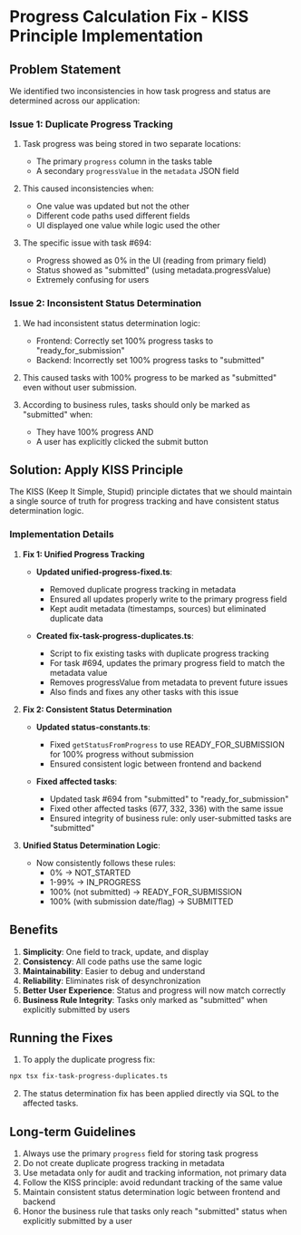 # Progress Calculation Fix - KISS Principle Implementation

## Problem Statement

We identified two inconsistencies in how task progress and status are determined across our application:

### Issue 1: Duplicate Progress Tracking

1. Task progress was being stored in two separate locations:
   - The primary `progress` column in the tasks table
   - A secondary `progressValue` in the `metadata` JSON field

2. This caused inconsistencies when:
   - One value was updated but not the other
   - Different code paths used different fields
   - UI displayed one value while logic used the other

3. The specific issue with task #694:
   - Progress showed as 0% in the UI (reading from primary field)
   - Status showed as "submitted" (using metadata.progressValue)
   - Extremely confusing for users

### Issue 2: Inconsistent Status Determination

1. We had inconsistent status determination logic:
   - Frontend: Correctly set 100% progress tasks to "ready_for_submission"
   - Backend: Incorrectly set 100% progress tasks to "submitted"

2. This caused tasks with 100% progress to be marked as "submitted" even without user submission.

3. According to business rules, tasks should only be marked as "submitted" when:
   - They have 100% progress AND
   - A user has explicitly clicked the submit button

## Solution: Apply KISS Principle

The KISS (Keep It Simple, Stupid) principle dictates that we should maintain a single source of truth for progress tracking and have consistent status determination logic.

### Implementation Details

1. **Fix 1: Unified Progress Tracking**
   - **Updated unified-progress-fixed.ts**:
     - Removed duplicate progress tracking in metadata
     - Ensured all updates properly write to the primary progress field
     - Kept audit metadata (timestamps, sources) but eliminated duplicate data

   - **Created fix-task-progress-duplicates.ts**:
     - Script to fix existing tasks with duplicate progress tracking
     - For task #694, updates the primary progress field to match the metadata value
     - Removes progressValue from metadata to prevent future issues
     - Also finds and fixes any other tasks with this issue

2. **Fix 2: Consistent Status Determination**
   - **Updated status-constants.ts**:
     - Fixed `getStatusFromProgress` to use READY_FOR_SUBMISSION for 100% progress without submission
     - Ensured consistent logic between frontend and backend

   - **Fixed affected tasks**:
     - Updated task #694 from "submitted" to "ready_for_submission"
     - Fixed other affected tasks (677, 332, 336) with the same issue
     - Ensured integrity of business rule: only user-submitted tasks are "submitted"

3. **Unified Status Determination Logic**:
   - Now consistently follows these rules:
     - 0% → NOT_STARTED
     - 1-99% → IN_PROGRESS
     - 100% (not submitted) → READY_FOR_SUBMISSION
     - 100% (with submission date/flag) → SUBMITTED

## Benefits

1. **Simplicity**: One field to track, update, and display
2. **Consistency**: All code paths use the same logic
3. **Maintainability**: Easier to debug and understand
4. **Reliability**: Eliminates risk of desynchronization
5. **Better User Experience**: Status and progress will now match correctly
6. **Business Rule Integrity**: Tasks only marked as "submitted" when explicitly submitted by users

## Running the Fixes

1. To apply the duplicate progress fix:
```bash
npx tsx fix-task-progress-duplicates.ts
```

2. The status determination fix has been applied directly via SQL to the affected tasks.

## Long-term Guidelines

1. Always use the primary `progress` field for storing task progress
2. Do not create duplicate progress tracking in metadata
3. Use metadata only for audit and tracking information, not primary data
4. Follow the KISS principle: avoid redundant tracking of the same value
5. Maintain consistent status determination logic between frontend and backend
6. Honor the business rule that tasks only reach "submitted" status when explicitly submitted by a user
